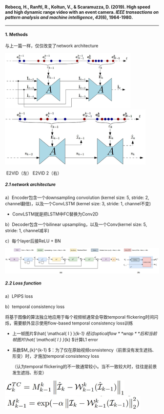 #### Rebecq, H., Ranftl, R., Koltun, V., & Scaramuzza, D. (2019). High speed and high dynamic range video with an event camera. *IEEE transactions on pattern analysis and machine intelligence*, *43*(6), 1964-1980.

------

#### 1. Methods

与上一篇一样，仅仅改变了network architecture

<img src="2019 E2VID 2.assets/image-20230831135520716.png" alt="image-20230831135520716" style="zoom: 40%;" /><img src="2019 E2VID 2.assets/image-20230915152406926.png" alt="image-20230915152406926" style="zoom: 45%;" />

​										E2VID（左）																									E2VID 2（右）



##### 2.1 network architecture

a）Encoder包含一个downsampling convolution (kernel size: 5, stride: 2, channel翻倍)，以及一个ConvLSTM (kernel size: 3, stride: 1, channel不变)

- ConvLSTM就是把LSTM中FC替换为Conv2D

b）Decoder包含一个bilinear upsampling，以及一个Conv(kernel size: 5, stride: 1, channel减半)

c）每个layer后接ReLU + BN

<img src="2019 E2VID 2.assets/image-20230906125236268.png" alt="image-20230906125236268" style="zoom: 200%;" />



##### 2.2 Loss function

a）LPIPS loss

b）temporal consistency loss

将基于图像的算法独立地应用于每个视频帧通常会导致temporal flickering时间闪烁，需要额外显示使用flow-based temporal consistency loss训练

 - 上一帧图片$\hat{ \mathcal{ I } }_{k-1} $经过optical flow **wrap**后和当前帧图片$\hat{ \mathcal{ I } }_{k} $计算L1 error

 - 系数$M_{k}^{k-1} $：为了仅在原始视频consistency（前景没有发生遮挡、形变）时，才施加temporal consistency loss

   （认为temporal flickering的不一致通常较小。当不一致较大时，往往是前景发生遮挡、形变）

<img src="2019 E2VID 2.assets/image-20230906125430546.png" alt="image-20230906125430546" style="zoom:50%;" />

<img src="2019 E2VID 2.assets/image-20230906125451351.png" alt="image-20230906125451351" style="zoom:50%;" />

